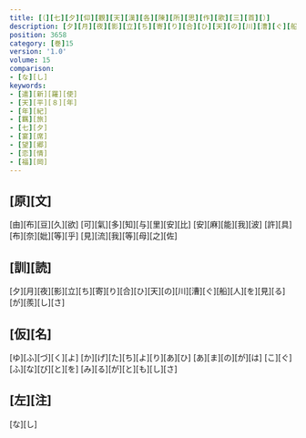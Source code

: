```yaml
---
title: [（][七][夕][仰][觀][天][漢][各][陳][所][思][作][歌][三][首][）]
description: [夕][月][夜][影][立][ち][寄][り][合][ひ][天][の][川][漕][ぐ][船][人][を][見][る][が][羨][し][さ]
position: 3658
category: [巻]15
version: '1.0'
volume: 15
comparison:
- [な][し]
keywords:
- [遣][新][羅][使]
- [天][平][８][年]
- [年][紀]
- [羈][旅]
- [七][夕]
- [宴][席]
- [望][郷]
- [恋][情]
- [福][岡]
---
```


## [原][文]

[由][布][豆][久][欲] [可][氣][多][知][与][里][安][比] [安][麻][能][我][波] [許][具][布][奈][妣][等][乎] [見][流][我][等][母][之][佐]

## [訓][読]

[夕][月][夜][影][立][ち][寄][り][合][ひ][天][の][川][漕][ぐ][船][人][を][見][る][が][羨][し][さ]

## [仮][名]

[ゆ][ふ][づ][く][よ] [か][げ][た][ち][よ][り][あ][ひ] [あ][ま][の][が][は] [こ][ぐ][ふ][な][び][と][を] [み][る][が][と][も][し][さ]

## [左][注]

[な][し]
